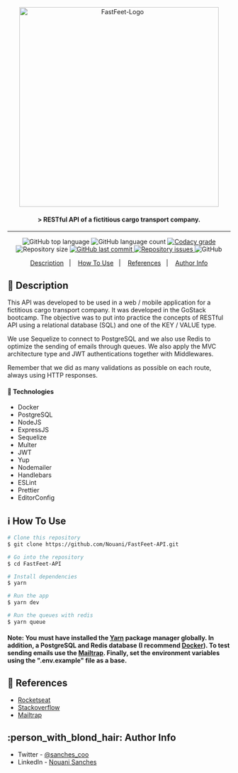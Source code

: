 <p align="center">
  <img alt="FastFeet-Logo" src="https://user-images.githubusercontent.com/49238044/73901634-2a37e800-4872-11ea-9c65-c6c5ddcf4eda.png"        width="450px" />
  <h4 align="center">> RESTful API of a fictitious cargo transport company.</h3>
</p>

---

<p align="center">
  <img alt="GitHub top language" src="https://img.shields.io/github/languages/top/Nouani/FastFeet-API.svg">

  <img alt="GitHub language count" src="https://img.shields.io/github/languages/count/Nouani/FastFeet-API.svg">

  <a href="https://www.codacy.com/app/Nouani/FastFeet-API?utm_source=github.com&amp;utm_medium=referral&amp;utm_content=Nouani/FastFeet-API&amp;utm_campaign=Badge_Grade">
    <img alt="Codacy grade" src="https://img.shields.io/codacy/grade/1b577a07dda843aba09f4bc55d1af8fc.svg">
  </a>

  <img alt="Repository size" src="https://img.shields.io/github/repo-size/Nouani/FastFeet-API.svg">
  <a href="https://github.com/Nouani/FastFeet-API/commits/master">
    <img alt="GitHub last commit" src="https://img.shields.io/github/last-commit/Nouani/FastFeet-API.svg">
  </a>

  <a href="https://github.com/Nouani/FastFeet-API/issues">
    <img alt="Repository issues" src="https://img.shields.io/github/issues/Nouani/FastFeet-API.svg">
  </a>

  <img alt="GitHub" src="https://img.shields.io/github/license/Nouani/FastFeet-API.svg">
</p>


<p align="center">
  <a href="#page_with_curl-description">Description</a>&nbsp;&nbsp;&nbsp;|&nbsp;&nbsp;&nbsp;
  <a href="#information_source-how-to-use">How To Use</a>&nbsp;&nbsp;&nbsp;|&nbsp;&nbsp;&nbsp;
  <a href="#blue_book-references">References</a>&nbsp;&nbsp;&nbsp;|&nbsp;&nbsp;&nbsp;
  <a href="#person_with_blond_hair-author-info">Author Info</a>
</p>

## :page_with_curl: Description

This API was developed to be used in a web / mobile application for a fictitious cargo transport company. It was developed in the GoStack bootcamp. The objective was to put into practice the concepts of RESTful API using a relational database (SQL) and one of the KEY / VALUE type.

We use Sequelize to connect to PostgreSQL and we also use Redis to optimize the sending of emails through queues. We also apply the MVC architecture type and JWT authentications together with Middlewares.

Remember that we did as many validations as possible on each route, always using HTTP responses.

#### :rocket: Technologies

- Docker
- PostgreSQL
- NodeJS
- ExpressJS
- Sequelize
- Multer
- JWT
- Yup
- Nodemailer
- Handlebars
- ESLint
- Prettier
- EditorConfig

## :information_source: How To Use

```bash
# Clone this repository
$ git clone https://github.com/Nouani/FastFeet-API.git

# Go into the repository
$ cd FastFeet-API

# Install dependencies
$ yarn

# Run the app
$ yarn dev

# Run the queues with redis
$ yarn queue
```

#### Note: You must have installed the [Yarn](https://yarnpkg.com/) package manager globally. In addition, a PostgreSQL and Redis database (I recommend [Docker](https://www.docker.com/)). To test sending emails use the [Mailtrap](https://mailtrap.io/). Finally, set the environment variables using the ".env.example" file as a base.

## :blue_book: References

- [Rocketseat](https://docs.rocketseat.dev/)
- [Stackoverflow](https://stackoverflow.com/)
- [Mailtrap](https://mailtrap.io/)

## :person_with_blond_hair: Author Info

- Twitter - [@sanches_coo](https://twitter.com/sanches_coo)
- LinkedIn - [Nouani Sanches](https://www.linkedin.com/in/nouani-sanches-a8b39419b/m)


